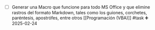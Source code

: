
- [ ] Generar una Macro que funcione para todo MS Office y que elimine rastros del formato Markdown, tales como los guiones, corchetes, paréntesis, apostrófes, entre otros [[Programación (VBA)]] #task ➕ 2025-02-24  
